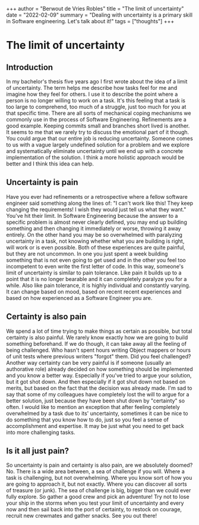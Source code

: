 +++
author = "Berwout de Vries Robles"
title = "The limit of uncertainty"
date = "2022-02-09"
summary = "Dealing with uncertainty is a primary skill in Software engineering. Let's talk about it!"
tags = ["thoughts"]
+++

# The limit of uncertainty

## Introduction
In my bachelor's thesis five years ago I first wrote about the idea of a limit of uncertainty. The term helps me describe how tasks feel for me and imagine how they feel for others. I use it to describe the point where a person is no longer willing to work on a task. It's this feeling that a task is too large to comprehend, too much of a struggle, just too much for you at that specific time. There are all sorts of mechanical coping mechanisms we commonly use in the process of Software Engineering. Refinements are a good example. Keeping commits small and branches short lived is another. It seems to me that we rarely try to discuss the emotional part of it though. You could argue that our entire job is reducing uncertainty. Someone comes to us with a vague largely undefined solution for a problem and we explore and systematically eliminate uncertainty until we end up with a concrete implementation of the solution. I think a more holistic approach would be better and I think this idea can help.

## Uncertainty is pain
Have you ever had refinements or a retrospective where a fellow software engineer said something along the lines of: "I can't work like this! They keep changing the requirements! I wish they would just tell us what they want." You've hit their limit. In Software Engineering because the answer to a specific problem is almost never clearly defined, you may end up building something and then changing it immediately or worse, throwing it away entirely. On the other hand you may be so overwhelmed with paralyzing uncertainty in a task, not knowing whether what you are building is right, will work or is even possible. Both of these experiences are quite painful, but they are not uncommon. In one you just spent a week building something that is not even going to get used and in the other you feel too incompetent to even write the first letter of code. In this way, someone's limit of uncertainty is similar to pain tolerance. Like pain it builds up to a point that it is no longer bearable and it can completely paralyze you for a while. Also like pain tolerance, it is highly individual and constantly varying. It can change based on mood, based on recent recent experiences and based on how experienced as a Software Engineer you are.

## Certainty is also pain
We spend a lot of time trying to make things as certain as possible, but total certainty is also painful. We rarely know exactly how we are going to build something beforehand. If we do though, it can take away all the feeling of being challenged. Who hasn't spent hours writing Object mappers or hours of unit tests where previous writers "forgot" them. Did you feel challenged? Another way certainty can be very painful is if someone (usually an authorative role) already decided on how something should be implemented and you know a better way. Especially if you've tried to argue your solution, but it got shot down. And then especially if it got shut down not based on merits, but based on the fact that the decision was already made. I'm sad to say that some of my colleagues have completely lost the will to argue for a better solution, just because they have been shut down by "certainty" so often. I would like to mention an exception that after feeling completely overwhelmed by a task due to its' uncertainty, sometimes it can be nice to do something that you know how to do, just so you feel a sense of accomplishment and expertise. It may be just what you need to get back into more challenging tasks.

## Is it all just pain?
So uncertainty is pain and certainty is also pain, are we absolutely doomed? No. There is a wide area between, a sea of challenge if you will. Where a task is challenging, but not overwhelming. Where you know sort of how you are going to approach it, but not exactly. Where you can discover all sorts of treasure (or junk). The sea of challenge is big, bigger than we could ever fully explore. So gather a good crew and pick an adventure! Try not to lose your ship in the storms when you test your limit of uncertainty and every now and then sail back into the port of certainty, to restock on courage, recruit new crewmates and gather snacks. See you out there!